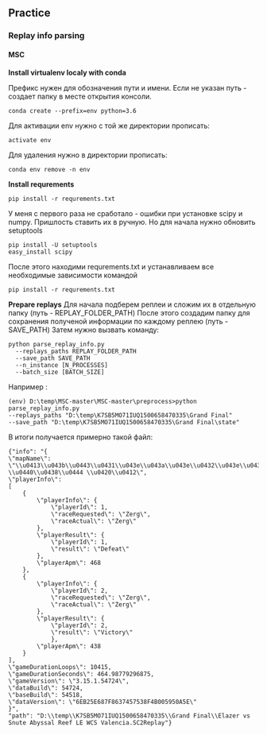 ## Practice

### Replay info parsing

#### MSC

**Install virtualenv localy with conda** 

Префикс нужен для обозначения пути и имени. Если не указан путь - создает папку в месте открытия консоли.
```
conda create --prefix=env python=3.6
```

Для активации env нужно с той же директории прописать:
```
activate env
```

Для удаления нужно в директории прописать:
```
conda env remove -n env
```

**Install requrements**
```
pip install -r requrements.txt
```
У меня с первого раза не сработало - ошибки при установке scipy и numpy. Пришлость ставить их в ручную. Но для начала нужно обновить setuptools
```
pip install -U setuptools
easy_install scipy
```

После этого находими requrements.txt и устанавливаем все необходимые зависимости командой
```
pip install -r requrements.txt
```

**Prepare replays**
Для начала подберем реплеи и сложим их в отдельную папку (путь - REPLAY_FOLDER_PATH)
После этого создадим папку для сохранения полученой информации по каждому реплею (путь - SAVE_PATH)
Затем нужно вызвать команду:
```
python parse_replay_info.py
  --replays_paths REPLAY_FOLDER_PATH
  --save_path SAVE_PATH
  --n_instance [N_PROCESSES]
  --batch_size [BATCH_SIZE]
```
Например : 
```
(env) D:\temp\MSC-master\MSC-master\preprocess>python parse_replay_info.py 
--replays_paths "D:\temp\K7SB5MO71IUQ1500658470335\Grand Final" 
--save_path "D:\temp\K7SB5MO71IUQ1500658470335\Grand Final\state"
```
В итоги получается примерно такой файл:
```
{"info": "{
\"mapName\": \"\\u0413\\u043b\\u0443\\u0431\\u043e\\u043a\\u043e\\u0432\\u043e\\u0434\\u043d\\u044b\\u0439 \\u0440\\u0438\\u0444 \\u0420\\u0412\",
\"playerInfo\": 
[
    {
        \"playerInfo\": {
            \"playerId\": 1,
            \"raceRequested\": \"Zerg\",
            \"raceActual\": \"Zerg\"
        },
        \"playerResult\": {
            \"playerId\": 1,
            \"result\": \"Defeat\"
        },
        \"playerApm\": 468
    },
    {
        \"playerInfo\": {
            \"playerId\": 2,
            \"raceRequested\": \"Zerg\",
            \"raceActual\": \"Zerg\"
        },
        \"playerResult\": {
            \"playerId\": 2,
            \"result\": \"Victory\"
            },
        \"playerApm\": 438
    }
],
\"gameDurationLoops\": 10415,
\"gameDurationSeconds\": 464.98779296875,
\"gameVersion\": \"3.15.1.54724\",
\"dataBuild\": 54724,
\"baseBuild\": 54518,
\"dataVersion\": \"6EB25E687F8637457538F4B005950A5E\"
}", 
"path": "D:\\temp\\K7SB5MO71IUQ1500658470335\\Grand Final\\Elazer vs Snute Abyssal Reef LE WCS Valencia.SC2Replay"}
```